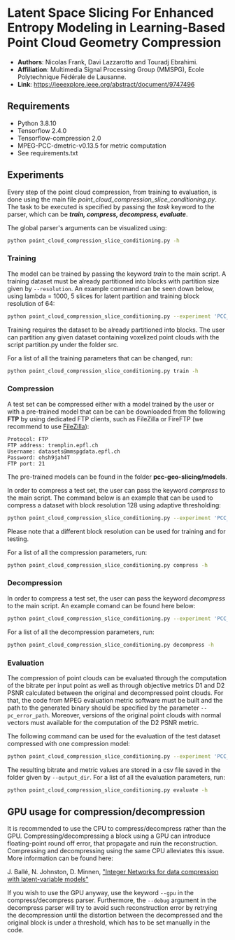 # Latent Space Slicing For Enhanced Entropy Modeling in Learning-Based Point Cloud Geometry Compression

- **Authors**: Nicolas Frank, Davi Lazzarotto and Touradj Ebrahimi.
- **Affiliation**: Multimedia Signal Processing Group (MMSPG), Ecole Polytechnique Fédérale de Lausanne.
- **Link**: https://ieeexplore.ieee.org/abstract/document/9747496

## Requirements

- Python 3.8.10
- Tensorflow 2.4.0
- Tensorflow-compression 2.0
- MPEG-PCC-dmetric-v0.13.5 for metric computation
- See requirements.txt


## Experiments

Every step of the point cloud compression, from training to evaluation, is done using the main file *point_cloud_compression_slice_conditioning.py*. The task to be executed is specified by passing the *task* keyword to the parser, which can be ***train, compress, decompress, evaluate***.

The global parser's arguments can be visualized using:

```bash
python point_cloud_compression_slice_conditioning.py -h
```


### Training

The model can be trained by passing the keyword *train* to the main script. A training dataset must be already partitioned into blocks with partition size given by `--resolution`. An example command can be seen down below, using lambda = 1000, 5 slices for latent partition and training block resolution of 64:

```bash
python point_cloud_compression_slice_conditioning.py --experiment 'PCC_5slices_lmbda1000' --model_path 'models/' train --train_glob 'train/blocks_64_rgb/*.ply' --resolution 64 --epochs 10 --lambda 1000 --num_slices 5
```

Training requires the dataset to be already partitioned into blocks. The user can partition any given dataset containing voxelized point clouds with the script partition.py under the folder src. 

For a list of all the training parameters that can be changed, run:

```bash
python point_cloud_compression_slice_conditioning.py train -h
```


### Compression

A test set can be compressed either with a model trained by the user or with a pre-trained model that can be can be downloaded from the following **FTP** by using dedicated FTP clients, such as FileZilla or FireFTP (we recommend to use [FileZilla](https://filezilla-project.org/)):

```
Protocol: FTP
FTP address: tremplin.epfl.ch
Username: datasets@mmspgdata.epfl.ch
Password: ohsh9jah4T
FTP port: 21
```

The pre-trained models can be found in the folder **pcc-geo-slicing/models**.

In order to compress a test set, the user can pass the keyword *compress* to the main script. The command below is an example that can be used to compress a dataset with block resolution 128 using adaptive thresholding:

```bash
python point_cloud_compression_slice_conditioning.py --experiment 'PCC_5slices_lmbda1000' --model_path 'models/' compress --adaptive --resolution 128 --input_glob 'original/pointclouds_rgb/*.ply' --output_dir 'compressed/' 
```

Please note that a different block resolution can be used for training and for testing. 

For a list of all the compression parameters, run:

```bash
python point_cloud_compression_slice_conditioning.py compress -h
```

### Decompression

In order to compress a test set, the user can pass the keyword *decompress* to the main script. An example comand can be found here below:

```bash
python point_cloud_compression_slice_conditioning.py --experiment 'PCC_5slices_lmbda1000' --model_path 'models/' decompress --input_glob 'compressed/*.bin' --output_dir 'decompressed/'
```

For a list of all the decompression parameters, run:

```bash
python point_cloud_compression_slice_conditioning.py decompress -h
```


### Evaluation

The compression of point clouds can be evaluated through the computation of the bitrate per input point as well as through objective metrics D1 and D2 PSNR calculated between the original and decompressed point clouds. For that, the code from MPEG evaluation metric software must be built and the path to the generated binary should be specified by the parameter `--pc_error_path`. Moreover, versions of the original point clouds with normal vectors must available for the computation of the D2 PSNR metric. 

The following command can be used for the evaluation of the test dataset compressed with one compression model:

```bash
python point_cloud_compression_slice_conditioning.py --experiment 'PCC_5slices_lmbda1000' --model_path 'models/' evaluate --ori_dir 'original/pointclouds_rgb/' --dec_dir 'decompressed/' --nor_dir 'original/pointclouds_rgb_n/' --bin_dir 'compressed/' --output_dir 'results/' --pc_error_path 'pc_error' --resolution 1023
```

The resulting bitrate and metric values are stored in a csv file saved in the folder given by `--output_dir`. For a list of all the evaluation parameters, run:

```bash
python point_cloud_compression_slice_conditioning.py evaluate -h
```


## GPU usage for compression/decompression

It is recommended to use the CPU to compress/decompress rather than the GPU. Compressing/decompressing a block using a GPU can introduce floating-point round off error, that propagate and ruin the reconstruction. Compressing and decompressing using the same CPU alleviates this issue. More information can be found here:

J. Ballé, N. Johnston, D. Minnen,
["Integer Networks for data compression with latent-variable models"](https://openreview.net/pdf?id=S1zz2i0cY7)

If you wish to use the GPU anyway, use the keyword `--gpu` in the compress/decompress parser. Furthermore, the `--debug` argument in the decompress parser will try to avoid such reconstruction error by retrying the decompression until the distortion between the decompressed and the original block is under a threshold, which has to be set manually in the code.
